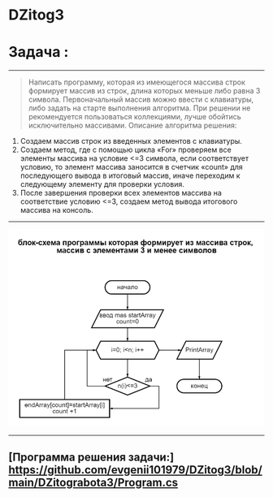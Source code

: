 # DZitog3

# Задача :
---
> Написать программу, которая из имеющегося массива строк формирует массив из строк, длина которых меньше либо равна 3 символа.   Первоначальный массив можно ввести с клавиатуры, либо задать на старте выполнения алгоритма. При решении не рекомендуется пользоваться коллекциями, лучше обойтись исключительно массивами.
Описание алгоритма решения:
1.	Создаем массив строк из введенных элементов с клавиатуры.
2.	Создаем метод, где с помощью цикла «For» проверяем все элементы массива на условие <=3 символа, если соответствует условию, то элемент массива заносится в счетчик «count» для последующего вывода в итоговый массив, иначе переходим к следующему элементу для проверки условия.
3.	После завершения проверки всех элементов массива на соответствие условию <=3, создаем метод вывода итогового массива на консоль.
---
![Блок-схема:](https://github.com/evgenii101979/DZitog3/blob/main/BSarray3/diagram.png)

---

__[Программа решения задачи:] https://github.com/evgenii101979/DZitog3/blob/main/DZitograbota3/Program.cs__
---
